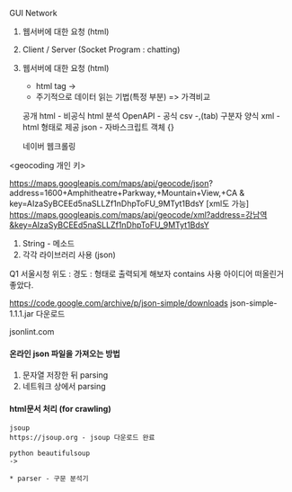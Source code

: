 GUI
Network
1. 웹서버에 대한 요청 (html)
2. Client / Server (Socket Program : chatting)

1. 웹서버에 대한 요청 (html)
    * html tag ->

    - 주기적으로 데이터 읽는 기법(특정 부분)
    => 가격비교

    공개 html   - 비공식
        html 분석
    OpenAPI     - 공식
        csv     -,(tab) 구분자 양식
        xml     - html 형태로 제공
        json    - 자바스크립트 객체 {}

    네이버 웹크롤링

<geocoding 개인 키>

https://maps.googleapis.com/maps/api/geocode/json?
address=1600+Amphitheatre+Parkway,+Mountain+View,+CA
&
key=AIzaSyBCEEd5naSLLZf1nDhpToFU_9MTyt1BdsY
[xml도 가능]
https://maps.googleapis.com/maps/api/geocode/xml?address=강남역&key=AIzaSyBCEEd5naSLLZf1nDhpToFU_9MTyt1BdsY

1. String - 메소드
2. 각각 라이브러리 사용 (json)

Q1
서울시청
위도 : 
경도 : 
형태로 출력되게 해보자
contains 사용 아이디어 떠올린거 좋았다.

https://code.google.com/archive/p/json-simple/downloads
json-simple-1.1.1.jar 다운로드

jsonlint.com

#### 온라인 json 파일을 가져오는 방법
1. 문자열 저장한 뒤 parsing
2. 네트워크 상에서 parsing

#### html문서 처리 (for crawling)
    jsoup
    https://jsoup.org - jsoup 다운로드 완료

    python beautifulsoup
    -> 

    * parser - 구문 분석기